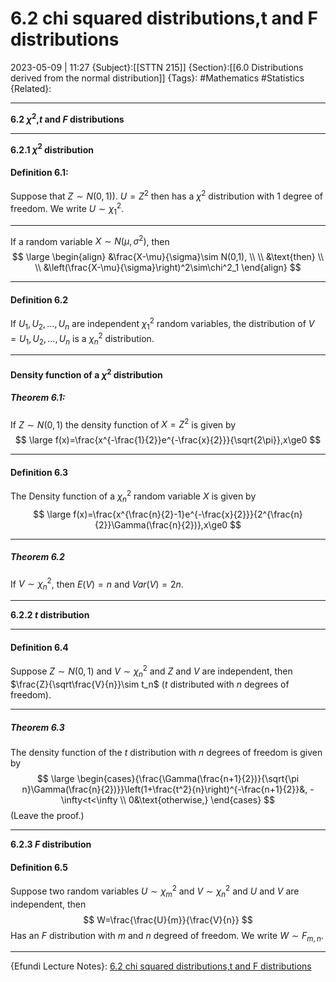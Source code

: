 # 6.2 chi squared distributions,t and F distributions
2023-05-09 | 11:27
{Subject}:[[STTN 215]]
{Section}:[[6.0 Distributions derived from the normal distribution]]
{Tags}: #Mathematics #Statistics 
{Related}:

--- 
**6.2 $\chi^2$,$t$ and $F$ distributions**

---
**6.2.1 $\chi^2$ distribution**
#### Definition 6.1:
Suppose that $Z\sim N(0,1))$. $U=Z^2$ then has a $\chi^2$ distribution with 1 degree of freedom. We write $U\sim \chi^2_1$.

---
If a random variable $X\sim N(\mu,\sigma^2)$, then
$$
\large
\begin{align}
&\frac{X-\mu}{\sigma}\sim N(0,1),
\\ \\
&\text{then}
\\ \\
&\left(\frac{X-\mu}{\sigma}\right)^2\sim\chi^2_1
\end{align}
$$

---
#### Definition 6.2
If $U_1,U_2,\dots,U_n$ are independent $\chi^2_1$ random variables, the distribution of $V=U_1,U_2,\dots,U_n$ is a $\chi^2_n$ distribution.

---
#### Density function of a $\chi^2$ distribution
##### Theorem 6.1:
If $Z\sim N(0,1)$ the density function of $X=Z^2$ is given by
$$
\large
f(x)=\frac{x^{-\frac{1}{2}}e^{-\frac{x}{2}}}{\sqrt{2\pi}},x\ge0
$$

---
#### Definition 6.3 
The Density function of a $\chi^2_n$ random variable $X$ is given by 
$$
\large
f(x)=\frac{x^{\frac{n}{2}-1}e^{-\frac{x}{2}}}{2^{\frac{n}{2}}\Gamma(\frac{n}{2})},x\ge0
$$

---
##### Theorem 6.2
If $V\sim \chi^2_n$, then $E(V)=n$ and $Var(V) = 2n$.

---
**6.2.2 $t$ distribution**

---
#### Definition 6.4
Suppose $Z\sim N(0,1)$ and $V\sim \chi^2_n$ and $Z$ and $V$ are independent, then $\frac{Z}{\sqrt\frac{V}{n}}\sim t_n$ ($t$ distributed with $n$ degrees of freedom).

---
##### Theorem 6.3
The density function of the $t$ distribution with $n$ degrees of freedom is given by
$$
\large
\begin{cases}{\frac{\Gamma(\frac{n+1}{2})}{\sqrt{\pi n}\Gamma(\frac{n}{2})}}\left(1+\frac{t^2}{n}\right)^{-\frac{n+1}{2}}&, -\infty<t<\infty \\
0&\text{otherwise,}
\end{cases}
$$
(Leave the proof.)

---
**6.2.3 $F$ distribution**
#### Definition 6.5
Suppose two random variables $U\sim \chi^2_m$ and $V\sim \chi^2_n$ and $U$ and $V$ are independent, then
$$
W=\frac{\frac{U}{m}}{\frac{V}{n}}
$$
Has an $F$ distribution with $m$ and $n$ degreed of freedom. We write $W\sim F_{m,n}$.

--- 
{Efundi Lecture Notes}: [6.2 chi squared distributions,t and F distributions](https://efundi.nwu.ac.za/access/content/group/abd2a584-0a55-418c-9973-de94cd06741e/Slides/STTN215_Chapter6_Distributions_derived_from_the_Normal_distribution.pdf)